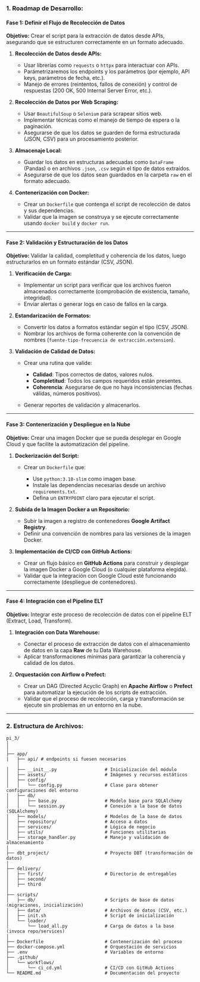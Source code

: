 ### **1. Roadmap de Desarrollo:**

#### **Fase 1: Definir el Flujo de Recolección de Datos**

**Objetivo:** Crear el script para la extracción de datos desde APIs, asegurando que se estructuren correctamente en un formato adecuado.

1. **Recolección de Datos desde APIs:**

   * Usar librerías como `requests` o `httpx` para interactuar con APIs.
   * Parámetrizaremos los endpoints y los parámetros (por ejemplo, API keys, parámetros de fecha, etc.).
   * Manejo de errores (reintentos, fallos de conexión) y control de respuestas (200 OK, 500 Internal Server Error, etc.).

2. **Recolección de Datos por Web Scraping:**

   * Usar `BeautifulSoup` o `Selenium` para scrapear sitios web.
   * Implementar técnicas como el manejo de tiempo de espera o la paginación.
   * Asegurarse de que los datos se guarden de forma estructurada (JSON, CSV) para un procesamiento posterior.

3. **Almacenaje Local:**

   * Guardar los datos en estructuras adecuadas como `DataFrame` (Pandas) o en archivos `.json`, `.csv` según el tipo de datos extraídos.
   * Asegurarse de que los datos sean guardados en la carpeta `raw` en el formato adecuado.

4. **Contenerización con Docker:**

   * Crear un `Dockerfile` que contenga el script de recolección de datos y sus dependencias.
   * Validar que la imagen se construya y se ejecute correctamente usando `docker build` y `docker run`.

---

#### **Fase 2: Validación y Estructuración de los Datos**

**Objetivo:** Validar la calidad, completitud y coherencia de los datos, luego estructurarlos en un formato estándar (CSV, JSON).

1. **Verificación de Carga:**

   * Implementar un script para verificar que los archivos fueron almacenados correctamente (comprobación de existencia, tamaño, integridad).
   * Enviar alertas o generar logs en caso de fallos en la carga.

2. **Estandarización de Formatos:**

   * Convertir los datos a formatos estándar según el tipo (CSV, JSON).
   * Nombrar los archivos de forma coherente con la convención de nombres (`fuente-tipo-frecuencia de extracción.extension`).

3. **Validación de Calidad de Datos:**

   * Crear una rutina que valide:

     * **Calidad**: Tipos correctos de datos, valores nulos.
     * **Completitud**: Todos los campos requeridos están presentes.
     * **Coherencia**: Asegurarse de que no haya inconsistencias (fechas válidas, números positivos).
   * Generar reportes de validación y almacenarlos.

---

#### **Fase 3: Contenerización y Despliegue en la Nube**

**Objetivo:** Crear una imagen Docker que se pueda desplegar en Google Cloud y que facilite la automatización del pipeline.

1. **Dockerización del Script:**

   * Crear un `Dockerfile` que:

     * Use `python:3.10-slim` como imagen base.
     * Instale las dependencias necesarias desde un archivo `requirements.txt`.
     * Defina un `ENTRYPOINT` claro para ejecutar el script.

2. **Subida de la Imagen Docker a un Repositorio:**

   * Subir la imagen a registro de contenedores **Google Artifact Registry**.
   * Definir una convención de nombres para las versiones de la imagen Docker.

3. **Implementación de CI/CD con GitHub Actions:**

   * Crear un flujo básico en **GitHub Actions** para construir y desplegar la imagen Docker a Google Cloud (o cualquier plataforma elegida).
   * Validar que la integración con Google Cloud esté funcionando correctamente (despliegue de contenedores).

---

#### **Fase 4: Integración con el Pipeline ELT**

**Objetivo:** Integrar este proceso de recolección de datos con el pipeline ELT (Extract, Load, Transform).

1. **Integración con Data Warehouse:**

   * Conectar el proceso de extracción de datos con el almacenamiento de datos en la capa **Raw** de tu Data Warehouse.
   * Aplicar transformaciones mínimas para garantizar la coherencia y calidad de los datos.

2. **Orquestación con Airflow o Prefect:**

   * Crear un DAG (Directed Acyclic Graph) en **Apache Airflow** o **Prefect** para automatizar la ejecución de los scripts de extracción.
   * Validar que el proceso de recolección, carga y transformación se ejecute sin problemas en un entorno en la nube.

---

### **2. Estructura de Archivos:**

```plaintext
pi_3/
│
│
├── app/
|   ├── api/ # endpoints si fuesen necesarios
    │
│   ├── __init__.py                  # Inicialización del módulo
│   ├── assets/                      # Imágenes y recursos estáticos
│   ├── config/
│   │   └── config.py                # Clase para obtener configuraciones del entorno
│   ├── db/
│   │   ├── base.py                  # Modelo base para SQLAlchemy
│   │   └── session.py               # Conexión a la base de datos (SQLAlchemy)
│   ├── models/                      # Modelos de la base de datos
│   ├── repository/                  # Acceso a datos
│   ├── services/                    # Lógica de negocio
│   ├── utils/                       # Funciones utilitarias
│   ├── storage_handler.py           # Manejo y validación de almacenamiento
│
├── dbt_project/                     # Proyecto DBT (transformación de datos)
│
├── delivery/
│   ├── first/                       # Directorio de entregables
│   ├── second/    
│   ├── third
│
├── scripts/
│   ├── db/                          # Scripts de base de datos (migraciones, inicialización)
│   ├── data/                        # Archivos de datos (CSV, etc.)
│   ├── init.sh                      # Script de inicialización
│   └── loader/
│       └── load_all.py              # Carga de datos a la base (invoca repo/services)
│
├── Dockerfile                       # Contenerización del proceso
├── docker-compose.yml               # Orquestación de servicios
├── .env                             # Variables de entorno
├── .github/
│   └── workflows/
│       └── ci_cd.yml                # CI/CD con GitHub Actions
└── README.md                        # Documentación del proyecto
```